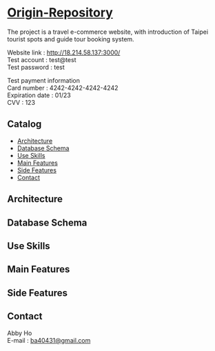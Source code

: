 # [Origin-Repository](http://18.214.58.137:3000/)

The project is a travel e-commerce website, with introduction of Taipei tourist spots and guide tour booking system.

Website link : http://18.214.58.137:3000/<br/>
Test account : test@test<br/>
Test password : test<br/>

Test payment information<br/>
Card number : 4242-4242-4242-4242<br/>
Expiration date : 01/23<br/>
CVV : 123<br/>

## Catalog
- [Architecture](#Architecture)
- [Database Schema](#Database-Schema)
- [Use Skills](#Use-Skills)
- [Main Features](#Main-Features)
- [Side Features](#Side-Features)
- [Contact](#Contact)

## Architecture

## Database Schema

## Use Skills

## Main Features

## Side Features

## Contact

Abby Ho <br/>
E-mail : ba40431@gmail.com
